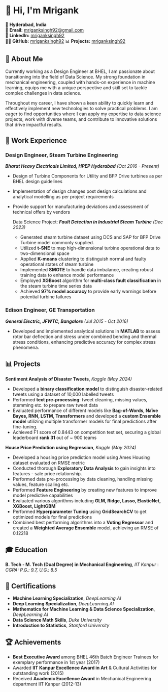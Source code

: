 # 👋 Hi, I'm Mrigank
📍 **Hyderabad, India**  
📧 **Email:** [mriganksingh92@gmail.com](mailto:mriganksingh92@gmail.com)  
🔗 **LinkedIn:** [mriganksingh92](https://linkedin.com/in/mriganksingh92)  
👨‍💻 **GitHub:** [mriganksingh92](https://mriganksingh92.github.io/mriganksingh92/)
📊 **Projects:** [mriganksingh92](https://mriganksingh92.github.io/mriganksingh92/)

## 🌟 About Me
Currently working as a Design Engineer at BHEL, I am passionate about transitioning into the field of Data Science. My strong foundation in mechanical engineering, coupled with hands-on experience in machine learning, equips me with a unique perspective and skill set to tackle complex challenges in data science.

Throughout my career, I have shown a keen ability to quickly learn and effectively implement new technologies to solve practical problems. I am eager to find opportunities where I can apply my expertise to data science projects, work with diverse teams, and contribute to innovative solutions that drive impactful results.

## 💼 Work Experience

### Design Engineer, Steam Turbine Engineering
***Bharat Heavy Electricals Limited, HPEP Hyderabad***  *(Oct 2016 - Present)*
 - Design of Turbine Components for Utility and BFP Drive turbines as per BHEL design guidelines
 - Implementation of design changes post design calculations and analytical modelling as per project requirements
 - Provide support for manufacturing deviations and assessment of technical offers by vendors

   Data Science Project: ***Fault Detection in Industrial Steam Turbine***  *(Dec 2023)*
    - Generated steam turbine dataset using DCS and SAP for BFP Drive Turbine model commonly supplied.
    - Utilized **t-SNE** to map high-dimensional turbine operational data to two-dimensional space
    - Applied **K-means** clustering to distinguish normal and faulty operational states of steam turbine
    - Implemented **SMOTE** to handle data imbalance, creating robust training data to enhance model performance
    - Employed **XGBoost** algorithm for **multi-class fault classification** in the steam turbine time series data
    - Achieved **97% model accuracy** to provide early warnings before potential turbine failures

### Edison Engineer, GE Transportation
***General Electric, JFWTC, Bangalore*** *(Jul 2015 - Oct 2016)*  
- Developed and implemented analytical solutions in **MATLAB** to assess rotor bar deflection and stress under combined bending and thermal stress conditions, enhancing predictive accuracy for complex stress phenomena.

## 📊 Projects

**Sentiment Analysis of Disaster Tweets**, *Kaggle* *(May 2024)* 
- Developed a **binary classification model** to distinguish disaster-related tweets using a dataset of 10,000 labelled tweets 
- Performed **text pre-processing**: tweet cleaning, missing values, stemming etc. to prepare raw tweet data
- Evaluated performance of different models like **Bag-of-Words, Naïve Bayes, RNN, LSTM, Transformers** and developed a **custom Ensemble mode**l utilizing multiple transformer models for final predictions after fine-tuning.
- Achieved F1 score of 0.8443 on competition test set, securing a global leaderboard **rank 31** out of ~ 900 teams

**House Price Prediction using Regression**, *Kaggle*  *(May 2024)*  
- Developed a housing price prediction model using Ames Housing dataset evaluated on RMSE metric 
- Conducted thorough **Exploratory Data Analysis** to gain insights into features - sale price relationship.
- Performed data pre-processing by data cleaning, handling missing values, feature scaling etc.
- Performed **Feature Engineering** by creating new features to improve model predictive capabilities
- Evaluated various algorithms including **GLM, Ridge, Lasso, ElasticNet, XGBoost, LightGBM**
- Performed **Hyperparameter Tuning** using **GridSearchCV** to get optimized models for final predictions
- Combined best performing algorithms into a **Voting Regressor** and created a **Weighted Average Ensemble** model, achieving an RMSE of 0.12218

## 🎓 Education

**B. Tech - M. Tech (Dual Degree) in Mechanical Engineering**, *IIT Kanpur*  : *CGPA: P.G.: 9.7, U.G.: 8.5*
    
## 📜 Certifications 

- **Machine Learning Specialization**, *DeepLearning.AI*  
- **Deep Learning Specialization**, *DeepLearning.AI*
- **Mathematics for Machine Learning & Data Science Specialization**, *DeepLearning.AI*  
- **Data Science Math Skills**, *Duke University*
- **Introduction to Statistics**, *Stanford University*

## 🏆 Achievements

- **Best Executive Award** among BHEL 46th Batch Engineer Trainees for exemplary performance in 1st year (2017)
- Awarded **IIT Kanpur Excellence Award in Art** & Cultural Activities for outstanding work (2015)
- Received **Academic Excellence Award** in Mechanical Engineering department IIT Kanpur (2012-13)
